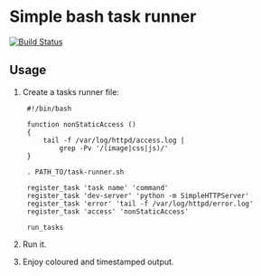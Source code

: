 Simple bash task runner
=======================

[![Build Status](https://travis-ci.org/marek-saji/task-runner.sh.svg?branch=master)](https://travis-ci.org/marek-saji/task-runner.sh)

## Usage

1. Create a tasks runner file:

        #!/bin/bash

        function nonStaticAccess ()
        {
            tail -f /var/log/httpd/access.log |
                grep -Pv '/(image|css|js)/'
        }

        . PATH_TO/task-runner.sh

        register_task 'task name' 'command'
        register_task 'dev-server' 'python -m SimpleHTTPServer'
        register_task 'error' 'tail -f /var/log/httpd/error.log'
        register_task 'access' 'nonStaticAccess'

        run_tasks

2. Run it.

3. Enjoy coloured and timestamped output.

